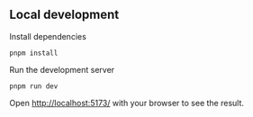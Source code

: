 ## Local development

Install dependencies

```
pnpm install
```

Run the development server

```
pnpm run dev
```

Open [http://localhost:5173/](http://localhost:5173/) with your browser to see the result.

